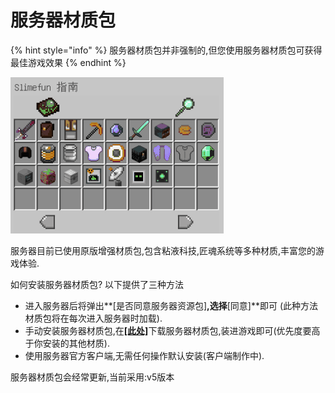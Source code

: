 # 服务器材质包

{% hint style="info" %}
服务器材质包并非强制的,但您使用服务器材质包可获得最佳游戏效果
{% endhint %}

![&#x670D;&#x52A1;&#x5668;&#x6750;&#x8D28;&#x5305;&#x6548;&#x679C;](.gitbook/assets/9c9ae729-d0fd-4090-9a2b-5c5f8775ae8a.gif)

服务器目前已使用原版增强材质包,包含粘液科技,匠魂系统等多种材质,丰富您的游戏体验. 

如何安装服务器材质包? 以下提供了三种方法

* 进入服务器后将弹出**\[是否同意服务器资源包\]**,选择**\[同意\]**即可 \(此种方法材质包将在每次进入服务器时加载\).
* 手动安装服务器材质包,在[**\[此处\]**](https://gitee.com/mcskycraft/skycraft/attach_files/716522/download/SkyCraft%E6%9C%8D%E5%8A%A1%E5%99%A8%E6%9D%90%E8%B4%A8v5.zip)下载服务器材质包,装进游戏即可\(优先度要高于你安装的其他材质\).
* 使用服务器官方客户端,无需任何操作默认安装\(客户端制作中\).

服务器材质包会经常更新,当前采用:v5版本

